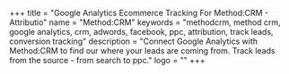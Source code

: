 +++
title = "Google Analytics Ecommerce Tracking For Method:CRM - Attributio"
name = "Method:CRM"
keywords = "methodcrm, method crm, google analytics, crm, adwords, facebook, ppc, attribution, track leads, conversion tracking"
description = "Connect Google Analytics with Method:CRM to find our where your leads are coming from. Track leads from the source - from search to ppc."
logo = ""
+++
